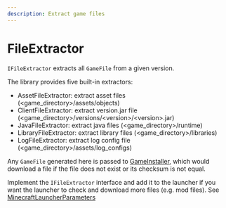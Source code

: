 ```yaml
---
description: Extract game files
---
```


# FileExtractor

`IFileExtractor` extracts all `GameFile` from a given version.  

The library provides five built-in extractors:

* AssetFileExtractor: extract asset files (\<game\_directory>/assets/objects)
* ClientFileExtractor: extract version.jar file (\<game\_directory>/versions/\<version>/\<version>.jar)
* JavaFileExtractor: extract java files (\<game\_directory>/runtime)
* LibraryFileExtractor: extract library files (\<game\_directory>/libraries)
* LogFileExtractor: extract log config file (\<game\_directory>/assets/log\_configs)

Any `GameFile` generated here is passed to [GameInstaller](Downloader.md), which would download a file if the file does not exist or its checksum is not equal.

Implement the `IFileExtractor` interface and add it to the launcher if you want the launcher to check and download more files (e.g. mod files). See [MinecraftLauncherParameters](minecraftlauncherparameters.md)

